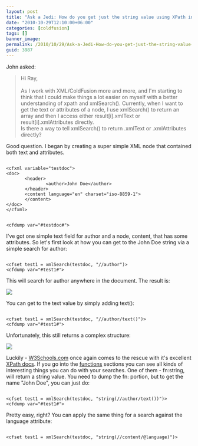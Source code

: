 ```yaml
---
layout: post
title: "Ask a Jedi: How do you get just the string value using XPath in ColdFusion?"
date: "2010-10-29T12:10:00+06:00"
categories: [coldfusion]
tags: []
banner_image: 
permalink: /2010/10/29/Ask-a-Jedi-How-do-you-get-just-the-string-value-using-XPath-in-ColdFusion
guid: 3987
---
```


John asked:

<p/>

<blockquote>
Hi Ray,<br/>
<br/>
As I work with XML/ColdFusion more and more, and I'm starting to think that
I could make things a lot easier on myself with a better understanding of
xpath and xmlSearch(). Currently, when I want to get the text or attributes
of a node, I use xmlSearch() to return an array and then I access either
result[i].xmlText or result[i].xmlAttributes directly.
<br/>
Is there a way to tell xmlSearch() to return .xmlText or .xmlAttributes
directly?
</blockquote>
<!--more-->
<p>

Good question. I began by creating a super simple XML node that contained both text and attributes.

<p>

<code>
&lt;cfxml variable="testdoc"&gt;
&lt;doc&gt;
       &lt;header&gt;
               &lt;author&gt;John Doe&lt;/author&gt;
       &lt;/header&gt;
       &lt;content language="en" charset="iso-8859-1"&gt;
       &lt;/content&gt;
&lt;/doc&gt;
&lt;/cfxml&gt;

&lt;cfdump var="#testdoc#"&gt;
</code>

<p>

I've got one simple text field for author and a node, content, that has some attributes. So let's first look at how you can get to the John Doe string via a simple search for author:

<p>

<code>
&lt;cfset test1 = xmlSearch(testdoc, "//author")&gt;
&lt;cfdump var="#test1#"&gt;
</code>

<p>

This will search for author anywhere in the document. The result is:

<p>

<img src="https://static.raymondcamden.com/images/screen23.png" />

<p>

You can get to the text value by simply adding text():

<p>

<code>
&lt;cfset test1 = xmlSearch(testdoc, "//author/text()")&gt;
&lt;cfdump var="#test1#"&gt;
</code>

<p>

Unfortunately, this still returns a complex structure:

<p>

<img src="https://static.raymondcamden.com/images/cfjedi/screen24.png" />

<p>

Luckily - <a href="http://www.w3schools.com">W3Schools.com</a> once again comes to the rescue with it's excellent <a href="http://www.w3schools.com/xpath/default.asp">XPath docs</a>. If you go into the <a href="http://www.w3schools.com/xpath/xpath_functions.asp">functions</a> sections you can see all kinds of interesting things you can do with your searches. One of them - fn:string, will return a string value. You need to dump the fn: portion, but to get the name "John Doe", you can just do:

<p>

<code>
&lt;cfset test1 = xmlSearch(testdoc, "string(//author/text())")&gt;
&lt;cfdump var="#test1#"&gt;
</code>

<p>

Pretty easy, right? You can apply the same thing for a search against the language attribute:

<p>

<code>
&lt;cfset test1 = xmlSearch(testdoc, "string(//content/@language)")&gt;
</code>